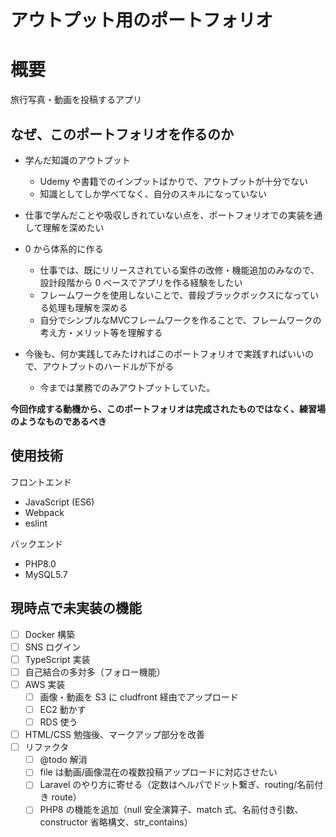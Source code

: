 # アウトプット用のポートフォリオ

# 概要

旅行写真・動画を投稿するアプリ

## なぜ、このポートフォリオを作るのか

- 学んだ知識のアウトプット

    - Udemy や書籍でのインプットばかりで、アウトプットが十分でない
    - 知識としてしか学べてなく、自分のスキルになっていない

- 仕事で学んだことや吸収しきれていない点を、ポートフォリオでの実装を通して理解を深めたい

- 0 から体系的に作る

    - 仕事では、既にリリースされている案件の改修・機能追加のみなので、設計段階から 0 ベースでアプリを作る経験をしたい
    - フレームワークを使用しないことで、普段ブラックボックスになっている処理も理解を深める
    - 自分でシンプルなMVCフレームワークを作ることで、フレームワークの考え方・メリット等を理解する

- 今後も、何か実践してみたければこのポートフォリオで実践すればいいので、アウトプットのハードルが下がる
    - 今までは業務でのみアウトプットしていた。

**今回作成する動機から、このポートフォリオは完成されたものではなく、練習場のようなものであるべき**

## 使用技術

フロントエンド
- JavaScript (ES6)
- Webpack
- eslint

バックエンド
- PHP8.0
- MySQL5.7

## 現時点で未実装の機能

- [ ] Docker 構築
- [ ] SNS ログイン
- [ ] TypeScript 実装
- [ ] 自己結合の多対多（フォロー機能）
- [ ] AWS 実装
    - [ ] 画像・動画を S3 に cludfront 経由でアップロード
    - [ ] EC2 動かす
    - [ ] RDS 使う
- [ ] HTML/CSS 勉強後、マークアップ部分を改善
- [ ] リファクタ
    - [ ] @todo 解消
    - [ ] file は動画/画像混在の複数投稿アップロードに対応させたい
    - [ ] Laravel のやり方に寄せる（定数はヘルパでドット繋ぎ、routing/名前付き route）
    - [ ] PHP8 の機能を追加（null 安全演算子、match 式、名前付き引数、constructor 省略構文、str_contains）